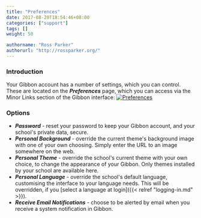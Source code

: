 ```yaml
---
title: "Preferences"
date: 2017-08-20T18:54:46+08:00
categories: ["support"]
tags: []
weight: 50

authorname: "Ross Parker"
authorurl: "http://rossparker.org/"
---
```


### Introduction

Your Gibbon account has a number of settings, which you can control. These are located on the ___Preferences___ page, which you can access via the Minor Links section of the Gibbon interface: [![Preferences](https://gibbonedu.org/wp-content/uploads/2015/08/Preferences-1024x339.png)](https://gibbonedu.org/wp-content/uploads/2015/08/Preferences.png)

### Options

*   ___Password___ - reset your password to keep your Gibbon account, and your school's private data, secure.
*   ___Personal Background___ - override the current theme's background image with one of your own choosing. Simply enter the URL to an image somewhere on the web.
*   ___Personal Theme___ - override the school's current theme with your own choice, to change the appearance of your Gibbon. Only themes installed by your school are available here.
*   ___Personal Language___ - override the school's default language, customising the interface to your language needs. This will be overridden, if you [select a language at login]({{< relref "logging-in.md" >}}).
*   ___Receive Email Notifications___ - choose to be alerted by email when you receive a system notification in Gibbon.
